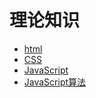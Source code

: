 # 理论知识
* [html](/理论知识/html.md)
* [CSS](/理论知识/CSS.md)
* [JavaScript](/理论知识/JavaScript.md)
* [JavaScript算法](理论知识/JavaScript算法.md)